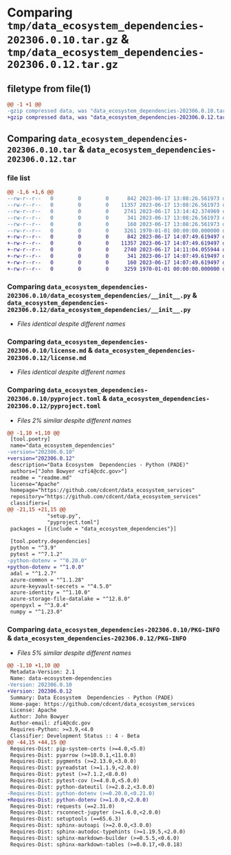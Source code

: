 # Comparing `tmp/data_ecosystem_dependencies-202306.0.10.tar.gz` & `tmp/data_ecosystem_dependencies-202306.0.12.tar.gz`

## filetype from file(1)

```diff
@@ -1 +1 @@
-gzip compressed data, was "data_ecosystem_dependencies-202306.0.10.tar", max compression
+gzip compressed data, was "data_ecosystem_dependencies-202306.0.12.tar", max compression
```

## Comparing `data_ecosystem_dependencies-202306.0.10.tar` & `data_ecosystem_dependencies-202306.0.12.tar`

### file list

```diff
@@ -1,6 +1,6 @@
--rw-r--r--   0        0        0      842 2023-06-17 13:08:26.561973 data_ecosystem_dependencies-202306.0.10/data_ecosystem_dependencies/__init__.py
--rw-r--r--   0        0        0    11357 2023-06-17 13:08:26.561973 data_ecosystem_dependencies-202306.0.10/license.md
--rw-r--r--   0        0        0     2741 2023-06-17 13:14:42.374969 data_ecosystem_dependencies-202306.0.10/pyproject.toml
--rw-r--r--   0        0        0      341 2023-06-17 13:08:26.561973 data_ecosystem_dependencies-202306.0.10/readme.md
--rw-r--r--   0        0        0      160 2023-06-17 13:08:26.561973 data_ecosystem_dependencies-202306.0.10/setup.cfg
--rw-r--r--   0        0        0     3261 1970-01-01 00:00:00.000000 data_ecosystem_dependencies-202306.0.10/PKG-INFO
+-rw-r--r--   0        0        0      842 2023-06-17 14:07:49.619497 data_ecosystem_dependencies-202306.0.12/data_ecosystem_dependencies/__init__.py
+-rw-r--r--   0        0        0    11357 2023-06-17 14:07:49.619497 data_ecosystem_dependencies-202306.0.12/license.md
+-rw-r--r--   0        0        0     2740 2023-06-17 14:11:04.055944 data_ecosystem_dependencies-202306.0.12/pyproject.toml
+-rw-r--r--   0        0        0      341 2023-06-17 14:07:49.619497 data_ecosystem_dependencies-202306.0.12/readme.md
+-rw-r--r--   0        0        0      160 2023-06-17 14:07:49.619497 data_ecosystem_dependencies-202306.0.12/setup.cfg
+-rw-r--r--   0        0        0     3259 1970-01-01 00:00:00.000000 data_ecosystem_dependencies-202306.0.12/PKG-INFO
```

### Comparing `data_ecosystem_dependencies-202306.0.10/data_ecosystem_dependencies/__init__.py` & `data_ecosystem_dependencies-202306.0.12/data_ecosystem_dependencies/__init__.py`

 * *Files identical despite different names*

### Comparing `data_ecosystem_dependencies-202306.0.10/license.md` & `data_ecosystem_dependencies-202306.0.12/license.md`

 * *Files identical despite different names*

### Comparing `data_ecosystem_dependencies-202306.0.10/pyproject.toml` & `data_ecosystem_dependencies-202306.0.12/pyproject.toml`

 * *Files 2% similar despite different names*

```diff
@@ -1,10 +1,10 @@
 [tool.poetry]
 name="data_ecosystem_dependencies"
-version="202306.0.10"
+version="202306.0.12"
 description="Data Ecosystem  Dependencies - Python (PADE)"
 authors=["John Bowyer <zfi4@cdc.gov>"]
 readme = "readme.md"
 license="Apache"
 homepage="https://github.com/cdcent/data_ecosystem_services"
 repository="https://github.com/cdcent/data_ecosystem_services"
 classifiers=[
@@ -21,15 +21,15 @@
             "setup.py",
             "pyproject.toml"]
 packages = [{include = "data_ecosystem_dependencies"}]
 
 [tool.poetry.dependencies]
 python = "^3.9"
 pytest = "^7.1.2"
-python-dotenv = "^0.20.0"
+python-dotenv = "^1.0.0"
 adal = "^1.2.7"
 azure-common = "^1.1.28"
 azure-keyvault-secrets = "^4.5.0"
 azure-identity = "^1.10.0"
 azure-storage-file-datalake = "^12.8.0"
 openpyxl = "^3.0.4"
 numpy = "^1.23.0"
```

### Comparing `data_ecosystem_dependencies-202306.0.10/PKG-INFO` & `data_ecosystem_dependencies-202306.0.12/PKG-INFO`

 * *Files 5% similar despite different names*

```diff
@@ -1,10 +1,10 @@
 Metadata-Version: 2.1
 Name: data-ecosystem-dependencies
-Version: 202306.0.10
+Version: 202306.0.12
 Summary: Data Ecosystem  Dependencies - Python (PADE)
 Home-page: https://github.com/cdcent/data_ecosystem_services
 License: Apache
 Author: John Bowyer
 Author-email: zfi4@cdc.gov
 Requires-Python: >=3.9,<4.0
 Classifier: Development Status :: 4 - Beta
@@ -44,15 +44,15 @@
 Requires-Dist: pip-system-certs (>=4.0,<5.0)
 Requires-Dist: pyarrow (>=10.0.1,<11.0.0)
 Requires-Dist: pygments (>=2.13.0,<3.0.0)
 Requires-Dist: pyreadstat (>=1.1.9,<2.0.0)
 Requires-Dist: pytest (>=7.1.2,<8.0.0)
 Requires-Dist: pytest-cov (>=4.0.0,<5.0.0)
 Requires-Dist: python-dateutil (>=2.8.2,<3.0.0)
-Requires-Dist: python-dotenv (>=0.20.0,<0.21.0)
+Requires-Dist: python-dotenv (>=1.0.0,<2.0.0)
 Requires-Dist: requests (==2.31.0)
 Requires-Dist: rsconnect-jupyter (>=1.6.0,<2.0.0)
 Requires-Dist: setuptools (==65.6.3)
 Requires-Dist: sphinx-autoapi (>=2.0.0,<3.0.0)
 Requires-Dist: sphinx-autodoc-typehints (>=1.19.5,<2.0.0)
 Requires-Dist: sphinx-markdown-builder (>=0.5.5,<0.6.0)
 Requires-Dist: sphinx-markdown-tables (>=0.0.17,<0.0.18)
```

